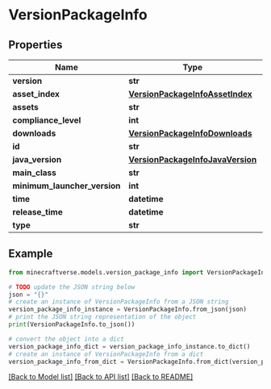 # VersionPackageInfo


## Properties

Name | Type | Description | Notes
------------ | ------------- | ------------- | -------------
**version** | **str** |  | [optional] 
**asset_index** | [**VersionPackageInfoAssetIndex**](VersionPackageInfoAssetIndex.md) |  | [optional] 
**assets** | **str** |  | [optional] 
**compliance_level** | **int** |  | [optional] 
**downloads** | [**VersionPackageInfoDownloads**](VersionPackageInfoDownloads.md) |  | [optional] 
**id** | **str** |  | [optional] 
**java_version** | [**VersionPackageInfoJavaVersion**](VersionPackageInfoJavaVersion.md) |  | [optional] 
**main_class** | **str** |  | [optional] 
**minimum_launcher_version** | **int** |  | [optional] 
**time** | **datetime** |  | [optional] 
**release_time** | **datetime** |  | [optional] 
**type** | **str** |  | [optional] 

## Example

```python
from minecraftverse.models.version_package_info import VersionPackageInfo

# TODO update the JSON string below
json = "{}"
# create an instance of VersionPackageInfo from a JSON string
version_package_info_instance = VersionPackageInfo.from_json(json)
# print the JSON string representation of the object
print(VersionPackageInfo.to_json())

# convert the object into a dict
version_package_info_dict = version_package_info_instance.to_dict()
# create an instance of VersionPackageInfo from a dict
version_package_info_from_dict = VersionPackageInfo.from_dict(version_package_info_dict)
```
[[Back to Model list]](../README.md#documentation-for-models) [[Back to API list]](../README.md#documentation-for-api-endpoints) [[Back to README]](../README.md)


